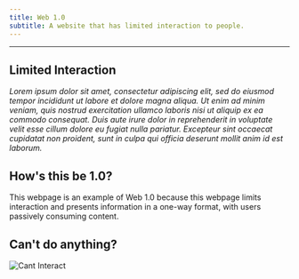 ```yaml
---
title: Web 1.0
subtitle: A website that has limited interaction to people.
---
```

---

## Limited Interaction
_Lorem ipsum dolor sit amet, consectetur adipiscing elit, sed do eiusmod tempor incididunt ut labore et dolore magna aliqua. Ut enim ad minim veniam, quis nostrud exercitation ullamco laboris nisi ut aliquip ex ea commodo consequat. Duis aute irure dolor in reprehenderit in voluptate velit esse cillum dolore eu fugiat nulla pariatur. Excepteur sint occaecat cupidatat non proident, sunt in culpa qui officia deserunt mollit anim id est laborum._

## How's this be 1.0?
This webpage is an example of Web 1.0 because this webpage limits interaction and presents information in a one-way format, with users passively consuming content.

## Can't do anything?
![Cant Interact](https://add.pics/images/2023/09/17/cant.interact.jpeg)
